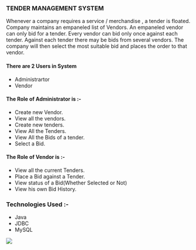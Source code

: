 ### TENDER MANAGEMENT SYSTEM

Whenever a company requires a service / merchandise , a tender is floated. Company maintains an empaneled list of Vendors. 
An empaneled vendor can only bid for a tender. Every vendor can bid only once against each tender. Against each tender there may be bids from several vendors.
The company will then select the most suitable bid and places the order to that vendor.

#### There are 2 Users in System

* Administrartor
* Vendor

#### The Role of Administrator is :-

* Create new Vendor.
* View all the vendors.
* Create new tenders.
* View All the Tenders.
* View All the Bids of a tender.
* Select a Bid.

#### The Role of Vendor is :-

* View all the current Tenders.
* Place a Bid against a Tender.
* View status of a Bid(Whether Selected or Not)
* View his own Bid History.


### Technologies Used :-

* Java
* JDBC
* MySQL

<img src="https://i.postimg.cc/hGNVPhWw/diagram.png">
